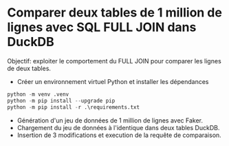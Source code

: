 # Comparer deux tables de 1 million de lignes avec SQL FULL JOIN dans DuckDB

Objectif: exploiter le comportement du FULL JOIN pour comparer les lignes de deux tables.

- Créer un environnement virtuel Python et installer les dépendances

```python
python -m venv .venv
python -m pip install --upgrade pip
python -m pip install -r .\requirements.txt 
```

- Génération d'un jeu de données de 1 million de lignes avec Faker.
- Chargement du jeu de données à l'identique dans deux tables DuckDB.
- Insertion de 3 modifications et execution de la requête de comparaison.